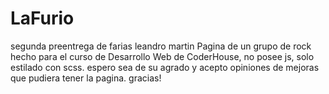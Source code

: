 # LaFurio
segunda preentrega de farias leandro martin
Pagina de un grupo de rock  hecho para el curso de Desarrollo Web de CoderHouse, no posee js, solo  estilado con scss.
espero sea de su agrado y  acepto opiniones de mejoras que pudiera tener la pagina. gracias!
